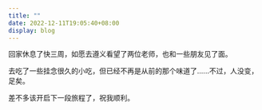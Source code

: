 ```yaml
---
title: ""
date: 2022-12-11T19:05:40+08:00
display: blog
---
```


回家休息了快三周，如愿去遵义看望了两位老师，也和一些朋友见了面。

去吃了一些挂念很久的小吃，但已经不再是从前的那个味道了......不过，人没变，足矣。

差不多该开启下一段旅程了，祝我顺利。
